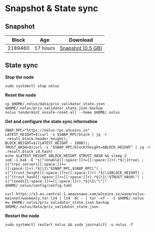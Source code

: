 # Snapshot & State sync

## Snapshot

|     Block   |     Age     |   Download  |
| ----------- | ----------- | ----------- |
|   2189460   |  17 hours | [Snapshot (0.5 GB)](https://s3.eu-central-1.amazonaws.com/w3coins.io/snapshots/nolus-mainnet/nolus_snapsot_latest.tar.lz4)  |

## State sync

**Stop the node**

```
sudo systemctl stop nolus
```

**Reset the node**

```
cp $HOME/.nolus/data/priv_validator_state.json $HOME/.nolus/priv_validator_state.json.backup
nolus tendermint unsafe-reset-all --home $HOME/.nolus
```

**Get and configure the state sync information**

```
SNAP_RPC="https://nolus-rpc.w3coins.io"
LATEST_HEIGHT=$(curl -s $SNAP_RPC/block | jq -r .result.block.header.height);
BLOCK_HEIGHT=$((LATEST_HEIGHT - 1000));
TRUST_HASH=$(curl -s "$SNAP_RPC/block?height=$BLOCK_HEIGHT" | jq -r .result.block_id.hash) 
echo $LATEST_HEIGHT $BLOCK_HEIGHT $TRUST_HASH && sleep 2
sed -i.bak -E "s|^(enable[[:space:]]+=[[:space:]]+).*$|\1true| ;
s|^(rpc_servers[[:space:]]+=[[:space:]]+).*$|\1\"$SNAP_RPC,$SNAP_RPC\"| ;
s|^(trust_height[[:space:]]+=[[:space:]]+).*$|\1$BLOCK_HEIGHT| ;
s|^(trust_hash[[:space:]]+=[[:space:]]+).*$|\1\"$TRUST_HASH\"| ;
s|^(seeds[[:space:]]+=[[:space:]]+).*$|\1\"\"|" $HOME/.nolus/config/config.toml
```

```
curl https://s3.eu-central-1.amazonaws.com/w3coins.io/wasm/nolus-mainnet/wasmonly.tar.lz4 | lz4 -dc - | tar -xf - -C $HOME/.nolus
mv $HOME/.nolus/priv_validator_state.json.backup $HOME/.nolus/data/priv_validator_state.json
```

**Restart the node**

```
sudo systemctl restart nolus && sudo journalctl -u nolus -f
```
